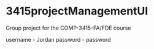 # 3415projectManagementUI
Group project for the COMP-3415-FA/FDE course


username - Jordan
password - password
